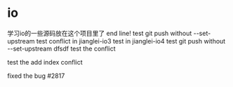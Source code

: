 # io
学习io的一些源码放在这个项目里了
end line!
test git push without --set-upstream
test conflict in jianglei-io3
test in jianglei-io4
test git push without --set-upstream dfsdf
test the conflict


test the add index conflict


fixed the bug #2817
